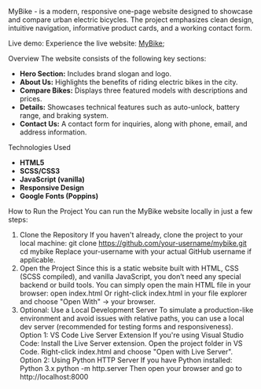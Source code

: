 MyBike - is a modern, responsive one-page website designed to showcase and compare urban electric bicycles. The project emphasizes clean design, intuitive navigation, informative product cards, and a working contact form.

Live demo:
Experience the live website: [MyBike](https://saxong.github.io/MyBike/);

Overview
The website consists of the following key sections:
- **Hero Section:** Includes brand slogan and logo.
- **About Us:** Highlights the benefits of riding electric bikes in the city.
- **Compare Bikes:** Displays three featured models with descriptions and prices.
- **Details:** Showcases technical features such as auto-unlock, battery range, and braking system.
- **Contact Us:** A contact form for inquiries, along with phone, email, and address information.

Technologies Used
- **HTML5**
- **SCSS/CSS3**
- **JavaScript (vanilla)**
- **Responsive Design**
- **Google Fonts (Poppins)**

How to Run the Project
You can run the MyBike website locally in just a few steps:
1. Clone the Repository
If you haven't already, clone the project to your local machine:
git clone https://github.com/your-username/mybike.git
cd mybike
Replace your-username with your actual GitHub username if applicable.
2. Open the Project
Since this is a static website built with HTML, CSS (SCSS compiled), and vanilla JavaScript, you don’t need any special backend or build tools.
You can simply open the main HTML file in your browser:
open index.html
Or right-click index.html in your file explorer and choose "Open With" → your browser.
3. Optional: Use a Local Development Server
To simulate a production-like environment and avoid issues with relative paths, you can use a local dev server (recommended for testing forms and responsiveness).
Option 1: VS Code Live Server Extension
If you're using Visual Studio Code:
Install the Live Server extension.
Open the project folder in VS Code.
Right-click index.html and choose "Open with Live Server".
Option 2: Using Python HTTP Server
If you have Python installed:
Python 3.x
python -m http.server
Then open your browser and go to http://localhost:8000
